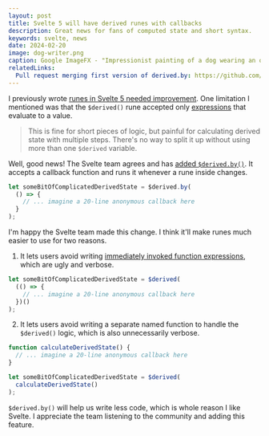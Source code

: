 ```yaml
---
layout: post
title: Svelte 5 will have derived runes with callbacks
description: Great news for fans of computed state and short syntax.
keywords: svelte, news
date: 2024-02-20
image: dog-writer.png
caption: Google ImageFX - "Impressionist painting of a dog wearing an orange cape writing in the library. The dog looks happy."
relatedLinks:
  Pull request merging first version of derived.by: https://github.com/sveltejs/svelte/pull/10240
---
```


<script>
  import {base} from '$app/paths';
</script>

I previously wrote [runes in Svelte 5 needed improvement]({base}/blog/svelte-5-runes-impressions). One limitation I mentioned was that the `$derived()` rune accepted only [expressions](https://developer.mozilla.org/en-US/docs/Web/JavaScript/Guide/Expressions_and_Operators) that evaluate to a value.

> This is fine for short pieces of logic, but painful for calculating derived state with multiple steps. There's no way to split it up without using more than one `$derived` variable.

Well, good news! The Svelte team agrees and has [added `$derived.by()`](https://github.com/sveltejs/svelte/pull/10240). It accepts a callback function and runs it whenever a rune inside changes.

```typescript
let someBitOfComplicatedDerivedState = $derived.by(
  () => {
    // ... imagine a 20-line anonymous callback here
  }
);
```

I'm happy the Svelte team made this change. I think it'll make runes much easier to use for two reasons. 

1. It lets users avoid writing [immediately invoked function expressions](https://developer.mozilla.org/en-US/docs/Glossary/IIFE), which are ugly and verbose. 

```typescript
let someBitOfComplicatedDerivedState = $derived(
  (() => {
    // ... imagine a 20-line anonymous callback here
  })()
);
```

2. It lets users avoid writing a separate named function to handle the `$derived()` logic, which is also unnecessarily verbose. 

```typescript
function calculateDerivedState() {
  // ... imagine a 20-line anonymous callback here
} 

let someBitOfComplicatedDerivedState = $derived(
  calculateDerivedState()
);
```

`$derived.by()` will help us write less code, which is whole reason I like Svelte. I appreciate the team listening to the community and adding this feature.